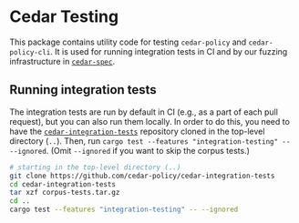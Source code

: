 # Cedar Testing

This package contains utility code for testing `cedar-policy` and `cedar-policy-cli`.
It is used for running integration tests in CI and by our fuzzing infrastructure in [`cedar-spec`](https://github.com/cedar-policy/cedar-spec).

## Running integration tests

The integration tests are run by default in CI (e.g., as a part of each pull request), but you can also run them locally.
In order to do this, you need to have the [`cedar-integration-tests`](https://github.com/cedar-policy/cedar-integration-tests) repository cloned in the top-level directory (`..`).
Then, run `cargo test --features "integration-testing" -- --ignored`.
(Omit `--ignored` if you want to skip the corpus tests.)

```bash
# starting in the top-level directory (..)
git clone https://github.com/cedar-policy/cedar-integration-tests
cd cedar-integration-tests
tar xzf corpus-tests.tar.gz
cd ..
cargo test --features "integration-testing" -- --ignored
```
